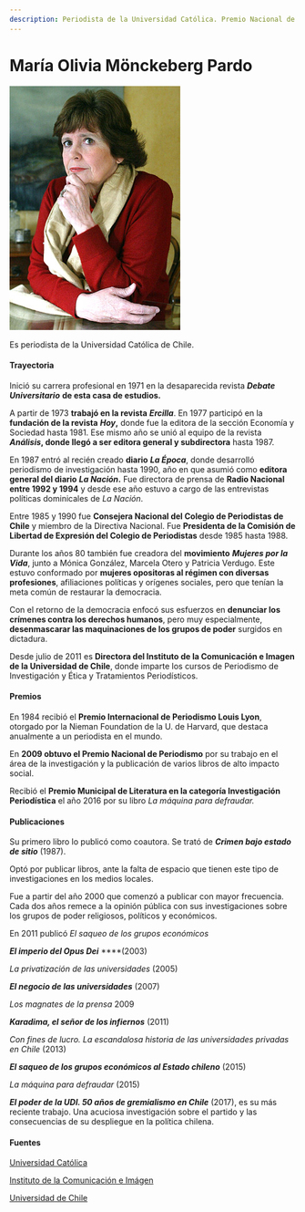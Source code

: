 ```yaml
---
description: Periodista de la Universidad Católica. Premio Nacional de Periodismo 2009.
---
```


# María Olivia Mönckeberg Pardo

![Mar&#xED;a Olivia Monckeberg Pardo. Foto: Observatorio Fucatel.](../../.gitbook/assets/monckeberg.jpg)

Es periodista de la Universidad Católica de Chile.

#### Trayectoria

Inició su carrera profesional en 1971 en la desaparecida revista _**Debate Universitario**_ **de esta casa de estudios.**

A partir de 1973 **trabajó en la revista** _**Ercilla**_. En 1977 participó en la **fundación de la revista** _**Hoy**_**,** donde fue la editora de la sección Economía y Sociedad hasta 1981. Ese mismo año se unió al equipo de la revista _**Análisis**_**, donde llegó a ser editora general y subdirectora** hasta 1987.

En 1987 entró al recién creado **diario** _**La Época**_, donde desarrolló periodismo de investigación hasta 1990, año en que asumió como **editora general del diario** _**La Nación**_**.** Fue directora de prensa de **Radio Nacional entre 1992 y 1994** y desde ese año estuvo a cargo de las entrevistas políticas dominicales de _La Nación_.

Entre 1985 y 1990 fue **Consejera Nacional del Colegio de Periodistas de Chile** y miembro de la Directiva Nacional. Fue **Presidenta de la Comisión de Libertad de Expresión del Colegio de Periodistas** desde 1985 hasta 1988.

Durante los años 80 también fue creadora del **movimiento** _**Mujeres por la Vida**_, junto a Mónica González, Marcela Otero y Patricia Verdugo. Este estuvo conformado por **mujeres opositoras al régimen con diversas profesiones**, afiliaciones políticas y orígenes sociales, pero que tenían la meta común de restaurar la democracia.

Con el retorno de la democracia enfocó sus esfuerzos en **denunciar los crímenes contra los derechos humanos**, pero muy especialmente, **desenmascarar las maquinaciones de los grupos de poder** surgidos en dictadura.

Desde julio de 2011 es **Directora del Instituto de la Comunicación e Imagen de la Universidad de Chile**, donde imparte los cursos de Periodismo de Investigación y Ética y Tratamientos Periodísticos. 

#### Premios

En 1984 recibió el **Premio Internacional de Periodismo Louis Lyon**, otorgado por la Nieman Foundation de la U. de Harvard, que destaca anualmente a un periodista en el mundo.

En **2009 obtuvo el Premio Nacional de Periodismo** por su trabajo en el área de la investigación y la publicación de varios libros de alto impacto social.

Recibió el **Premio Municipal de Literatura en la categoría Investigación Periodística** el año 2016 por su libro _La máquina para defraudar._

 

#### Publicaciones

Su primero libro lo publicó como coautora. Se trató de _**Crimen bajo estado de sitio**_ \(1987\).

Optó por publicar libros, ante la falta de espacio que tienen este tipo de investigaciones en los medios locales.

Fue a partir del año 2000 que comenzó a publicar con mayor frecuencia. Cada dos años remece a la opinión pública con sus investigaciones sobre los grupos de poder religiosos, políticos y económicos.

En 2011 publicó _El saqueo de los grupos económicos_

_**El imperio del Opus Dei**_ ****\(2003\)

_La privatización de las universidades_ \(2005\)

_**El negocio de las universidades**_ \(2007\)

_Los magnates de la prensa_ 2009

_**Karadima, el señor de los infiernos**_ \(2011\)

_Con fines de lucro. La escandalosa historia de las universidades privadas en Chile_ \(2013\)

_**El saqueo de los grupos económicos al Estado chileno**_ \(2015\)

_La máquina para defraudar_ \(2015\)

_**El poder de la UDI. 50 años de gremialismo en Chile**_ \(2017\), es su más reciente trabajo. Una acuciosa investigación sobre el partido y las consecuencias de su despliegue en la política chilena.

#### Fuentes

[Universidad Católica](https://www.uc.cl/es/la-universidad/noticias/30765-maria-olivia-moenckeberg-temeraria-investigadora-tras-los-mecanismos-del-poder)

[Instituto de la Comunicación e Imágen](http://www.icei.uchile.cl/instituto/estructura/cuerpo-academico/maria-olivia-monckeberg-pardo)

[Universidad de Chile](http://www.uchile.cl/portal/presentacion/historia/grandes-figuras/premios-nacionales/periodismo/54271/maria-olivia-monckeberg-pardo)



